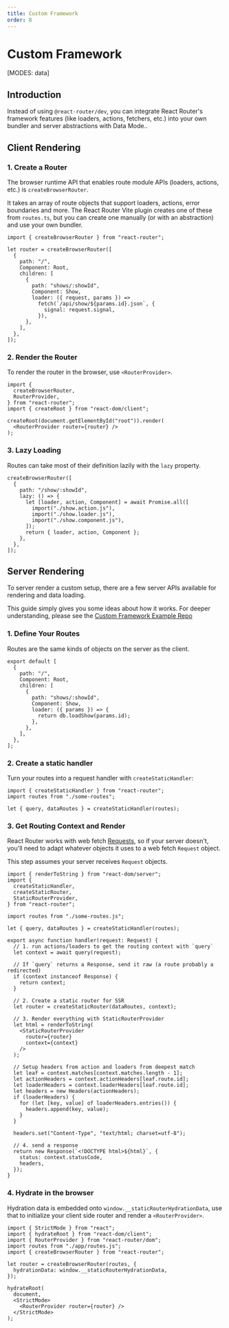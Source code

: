 ```yaml
---
title: Custom Framework
order: 8
---
```


# Custom Framework

[MODES: data]

## Introduction

Instead of using `@react-router/dev`, you can integrate React Router's framework features (like loaders, actions, fetchers, etc.) into your own bundler and server abstractions with Data Mode..

## Client Rendering

### 1. Create a Router

The browser runtime API that enables route module APIs (loaders, actions, etc.) is `createBrowserRouter`.

It takes an array of route objects that support loaders, actions, error boundaries and more. The React Router Vite plugin creates one of these from `routes.ts`, but you can create one manually (or with an abstraction) and use your own bundler.

```tsx
import { createBrowserRouter } from "react-router";

let router = createBrowserRouter([
  {
    path: "/",
    Component: Root,
    children: [
      {
        path: "shows/:showId",
        Component: Show,
        loader: ({ request, params }) =>
          fetch(`/api/show/${params.id}.json`, {
            signal: request.signal,
          }),
      },
    ],
  },
]);
```

### 2. Render the Router

To render the router in the browser, use `<RouterProvider>`.

```tsx
import {
  createBrowserRouter,
  RouterProvider,
} from "react-router";
import { createRoot } from "react-dom/client";

createRoot(document.getElementById("root")).render(
  <RouterProvider router={router} />
);
```

### 3. Lazy Loading

Routes can take most of their definition lazily with the `lazy` property.

```tsx
createBrowserRouter([
  {
    path: "/show/:showId",
    lazy: () => {
      let [loader, action, Component] = await Promise.all([
        import("./show.action.js"),
        import("./show.loader.js"),
        import("./show.component.js"),
      ]);
      return { loader, action, Component };
    },
  },
]);
```

## Server Rendering

To server render a custom setup, there are a few server APIs available for rendering and data loading.

This guide simply gives you some ideas about how it works. For deeper understanding, please see the [Custom Framework Example Repo](https://github.com/remix-run/custom-react-router-framework-example)

### 1. Define Your Routes

Routes are the same kinds of objects on the server as the client.

```tsx
export default [
  {
    path: "/",
    Component: Root,
    children: [
      {
        path: "shows/:showId",
        Component: Show,
        loader: ({ params }) => {
          return db.loadShow(params.id);
        },
      },
    ],
  },
];
```

### 2. Create a static handler

Turn your routes into a request handler with `createStaticHandler`:

```tsx
import { createStaticHandler } from "react-router";
import routes from "./some-routes";

let { query, dataRoutes } = createStaticHandler(routes);
```

### 3. Get Routing Context and Render

React Router works with web fetch [Requests](https://developer.mozilla.org/en-US/docs/Web/API/Request), so if your server doesn't, you'll need to adapt whatever objects it uses to a web fetch `Request` object.

This step assumes your server receives `Request` objects.

```tsx
import { renderToString } from "react-dom/server";
import {
  createStaticHandler,
  createStaticRouter,
  StaticRouterProvider,
} from "react-router";

import routes from "./some-routes.js";

let { query, dataRoutes } = createStaticHandler(routes);

export async function handler(request: Request) {
  // 1. run actions/loaders to get the routing context with `query`
  let context = await query(request);

  // If `query` returns a Response, send it raw (a route probably a redirected)
  if (context instanceof Response) {
    return context;
  }

  // 2. Create a static router for SSR
  let router = createStaticRouter(dataRoutes, context);

  // 3. Render everything with StaticRouterProvider
  let html = renderToString(
    <StaticRouterProvider
      router={router}
      context={context}
    />
  );

  // Setup headers from action and loaders from deepest match
  let leaf = context.matches[context.matches.length - 1];
  let actionHeaders = context.actionHeaders[leaf.route.id];
  let loaderHeaders = context.loaderHeaders[leaf.route.id];
  let headers = new Headers(actionHeaders);
  if (loaderHeaders) {
    for (let [key, value] of loaderHeaders.entries()) {
      headers.append(key, value);
    }
  }

  headers.set("Content-Type", "text/html; charset=utf-8");

  // 4. send a response
  return new Response(`<!DOCTYPE html>${html}`, {
    status: context.statusCode,
    headers,
  });
}
```

### 4. Hydrate in the browser

Hydration data is embedded onto `window.__staticRouterHydrationData`, use that to initialize your client side router and render a `<RouterProvider>`.

```tsx
import { StrictMode } from "react";
import { hydrateRoot } from "react-dom/client";
import { RouterProvider } from "react-router/dom";
import routes from "./app/routes.js";
import { createBrowserRouter } from "react-router";

let router = createBrowserRouter(routes, {
  hydrationData: window.__staticRouterHydrationData,
});

hydrateRoot(
  document,
  <StrictMode>
    <RouterProvider router={router} />
  </StrictMode>
);
```
